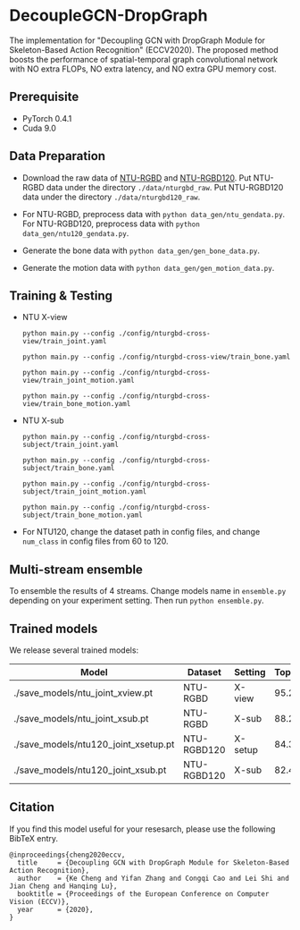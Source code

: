 # DecoupleGCN-DropGraph
The implementation for "Decoupling GCN with DropGraph Module for Skeleton-Based Action Recognition" (ECCV2020). The proposed method boosts the performance of spatial-temporal graph convolutional network with NO extra FLOPs, NO extra latency, and NO extra GPU memory cost.

## Prerequisite

 - PyTorch 0.4.1
 - Cuda 9.0

## Data Preparation

 - Download the raw data of [NTU-RGBD](https://github.com/shahroudy/NTURGB-D) and [NTU-RGBD120](https://github.com/shahroudy/NTURGB-D). Put NTU-RGBD data under the directory `./data/nturgbd_raw`. Put NTU-RGBD120 data under the directory `./data/nturgbd120_raw`. 
 
 - For NTU-RGBD, preprocess data with `python data_gen/ntu_gendata.py`. For NTU-RGBD120, preprocess data with `python data_gen/ntu120_gendata.py`. 
  
 - Generate the bone data with `python data_gen/gen_bone_data.py`.

 - Generate the motion data with `python data_gen/gen_motion_data.py`.

## Training & Testing

  - NTU X-view

    `python main.py --config ./config/nturgbd-cross-view/train_joint.yaml`

    `python main.py --config ./config/nturgbd-cross-view/train_bone.yaml`

    `python main.py --config ./config/nturgbd-cross-view/train_joint_motion.yaml`

    `python main.py --config ./config/nturgbd-cross-view/train_bone_motion.yaml`

  - NTU X-sub

    `python main.py --config ./config/nturgbd-cross-subject/train_joint.yaml`

    `python main.py --config ./config/nturgbd-cross-subject/train_bone.yaml`

    `python main.py --config ./config/nturgbd-cross-subject/train_joint_motion.yaml`

    `python main.py --config ./config/nturgbd-cross-subject/train_bone_motion.yaml`

  - For NTU120, change the dataset path in config files, and change `num_class` in config files from 60 to 120.
  
## Multi-stream ensemble

To ensemble the results of 4 streams. Change models name in `ensemble.py` depending on your experiment setting. Then run `python ensemble.py`.

## Trained models

We release several trained models:

Model|Dataset|Setting|Top1(%)
-|-|-|-
./save_models/ntu_joint_xview.pt|NTU-RGBD|X-view|95.2
./save_models/ntu_joint_xsub.pt|NTU-RGBD|X-sub|88.2
./save_models/ntu120_joint_xsetup.pt|NTU-RGBD120|X-setup|84.3
./save_models/ntu120_joint_xsub.pt|NTU-RGBD120|X-sub|82.4

     
## Citation
If you find this model useful for your resesarch, please use the following BibTeX entry.

    @inproceedings{cheng2020eccv,  
      title     = {Decoupling GCN with DropGraph Module for Skeleton-Based Action Recognition},  
      author    = {Ke Cheng and Yifan Zhang and Congqi Cao and Lei Shi and Jian Cheng and Hanqing Lu},  
      booktitle = {Proceedings of the European Conference on Computer Vision (ECCV)},  
      year      = {2020},  
    }
